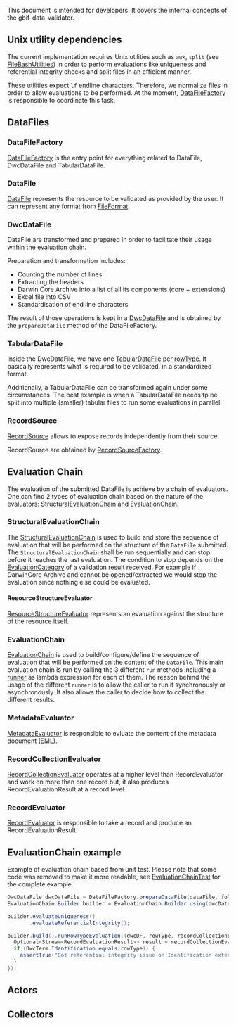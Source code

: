 This document is intended for developers.
It covers the internal concepts of the gbif-data-validator.

## Unix utility dependencies
The current implementation requires Unix utilities such as `awk`, `split` (see [FileBashUtilities](https://github.com/gbif/gbif-data-validator/blob/master/validator-processor/src/main/java/org/gbif/validation/util/FileBashUtilities.java)) in order to perform evaluations like uniqueness and referential integrity checks and split files in an efficient manner.

These utilities expect `lf` endline characters. Therefore, we normalize files in order to allow evaluations to be performed. At the moment, [DataFileFactory](https://github.com/gbif/gbif-data-validator/blob/master/validator-processor/src/main/java/org/gbif/validation/source/DataFileFactory.java) is responsible to coordinate this task.

## DataFiles

### DataFileFactory
 [DataFileFactory](https://github.com/gbif/gbif-data-validator/blob/master/validator-processor/src/main/java/org/gbif/validation/source/DataFileFactory.java) is the entry point for everything related to DataFile, DwcDataFile and TabularDataFile.

### DataFile
[DataFile](https://github.com/gbif/gbif-data-validator/blob/master/validator-processor/src/main/java/org/gbif/validation/api/DataFile.java)
represents the resource to be validated as provided by the user. It can represent any format from [FileFormat](https://github.com/gbif/gbif-data-validator/blob/master/validator-processor/src/main/java/org/gbif/validation/api/model/FileFormat.java).

### DwcDataFile
DataFile are transformed and prepared in order to facilitate their usage within the evaluation chain.

Preparation and transformation includes:
 * Counting the number of lines
 * Extracting the headers
 * Darwin Core Archive into a list of all its components (core + extensions)
 * Excel file into CSV
 * Standardisation of end line characters

The result of those operations is kept in a [DwcDataFile](https://github.com/gbif/gbif-data-validator/blob/master/validator-processor/src/main/java/org/gbif/validation/api/DwcDataFile.java) and is obtained by the `prepareDataFile` method of the DataFileFactory.

### TabularDataFile
Inside the DwcDataFile, we have one [TabularDataFile](https://github.com/gbif/gbif-data-validator/blob/master/validator-processor/src/main/java/org/gbif/validation/api/TabularDataFile.java) per [rowType](http://rs.tdwg.org/dwc/terms/guides/text/index.htm#coreTag). It basically represents what is required to be validated, in a standardized format.

Additionally, a TabularDataFile can be transformed again under some circumstances. The best example is when a TabularDataFile
needs tp be split into multiple (smaller) tabular files to run some evaluations in parallel.

### RecordSource
[RecordSource](https://github.com/gbif/gbif-data-validator/blob/master/validator-processor/src/main/java/org/gbif/validation/api/RecordSource.java) allows to expose records independently from their source.

RecordSource are obtained by [RecordSourceFactory](https://github.com/gbif/gbif-data-validator/blob/master/validator-processor/src/main/java/org/gbif/validation/source/RecordSourceFactory.java).

## Evaluation Chain

The evaluation of the submitted DataFile is achieve by a chain of evaluators. One can find 2 types of evaluation chain based on the nature of the evaluators: [StructuralEvaluationChain](#structuralevaluationchain) and [EvaluationChain](#evaluationchain).

### StructuralEvaluationChain
The [StructuralEvaluationChain](https://github.com/gbif/gbif-data-validator/blob/master/validator-processor/src/main/java/org/gbif/validation/evaluator/StructuralEvaluationChain.java) is used to build and store the sequence of evaluation that will be performed on the structure of the `DataFile` submitted. The `StructuralEvaluationChain` shall be run sequentially and can stop before it reaches the last evaluation. The condition to stop depends on the [EvaluationCategory](https://github.com/gbif/gbif-data-validator/blob/master/validator-processor/src/main/java/org/gbif/validation/api/model/EvaluationCategory.java) of a validation result received. For example if DarwinCore Archive and cannot be opened/extracted we would stop the evaluation since nothing else could be evaluated.

#### ResourceStructureEvaluator
[ResourceStructureEvaluator](https://github.com/gbif/gbif-data-validator/blob/master/validator-processor/src/main/java/org/gbif/validation/api/ResourceStructureEvaluator.java) represents an evaluation against the structure of the resource itself.

### EvaluationChain
[EvaluationChain](https://github.com/gbif/gbif-data-validator/blob/master/validator-processor/src/main/java/org/gbif/validation/processor/EvaluationChain.java) is used to build/configure/define the sequence of evaluation that will be performed on the content of the `DataFile`. This main evaluation chain is run by calling the 3 different `run` methods including a [runner](https://github.com/gbif/gbif-data-validator/tree/master/validator-processor/src/main/java/org/gbif/validation/evaluator/runner) as lambda expression for each of them. The reason behind the usage of the different `runner` is to allow the caller to run it synchronously or asynchronously. It also allows the caller to decide how to collect the different results.

### MetadataEvaluator
[MetadataEvaluator](https://github.com/gbif/gbif-data-validator/blob/master/validator-processor/src/main/java/org/gbif/validation/api/MetadataEvaluator.java) is responsible to evluate the content of the metadata document (EML).

### RecordCollectionEvaluator
[RecordCollectionEvaluator](https://github.com/gbif/gbif-data-validator/blob/master/validator-processor/src/main/java/org/gbif/validation/api/RecordCollectionEvaluator.java) operates at a higher level than RecordEvaluator and work on more than one record but, it also produces RecordEvaluationResult at a record level.
 
### RecordEvaluator
[RecordEvaluator](https://github.com/gbif/gbif-data-validator/blob/master/validator-processor/src/main/java/org/gbif/validation/api/RecordEvaluator.java) is responsible to take a record and produce an RecordEvaluationResult.


## EvaluationChain example

Example of evaluation chain based from unit test. Please note that some code was removed to make it more readable, see [EvaluationChainTest]( https://github.com/gbif/gbif-data-validator/blob/master/validator-processor/src/test/java/org/gbif/validation/evaluator/EvaluationChainTest.java) for the complete example.
```java
DwcDataFile dwcDataFile = DataFileFactory.prepareDataFile(dataFile, folder.newFolder().toPath());
EvaluationChain.Builder builder = EvaluationChain.Builder.using(dwcDataFile, TestUtils.getEvaluatorFactory());

builder.evaluateUniqueness()
       .evaluateReferentialIntegrity();

builder.build().runRowTypeEvaluation((dwcDF, rowType, recordCollectionEvaluator) -> {
  Optional<Stream<RecordEvaluationResult>> result = recordCollectionEvaluator.evaluate(dwcDF);
  if (DwcTerm.Identification.equals(rowType)) {
    assertTrue("Got referential integrity issue on Identification extensions", result.isPresent());
  }
});
```
## Actors

## Collectors

